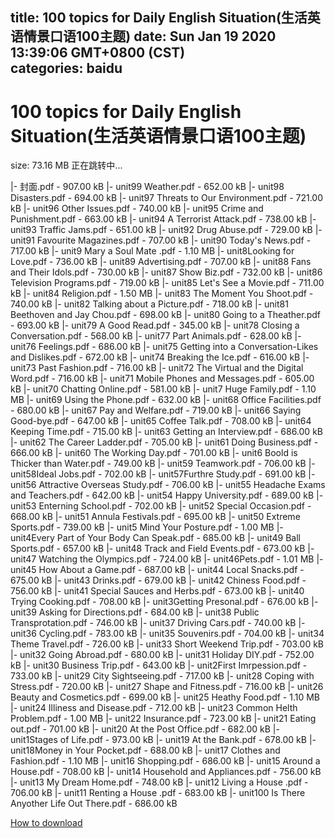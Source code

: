 
title: 100 topics for Daily English Situation(生活英语情景口语100主题)
date: Sun Jan 19 2020 13:39:06 GMT+0800 (CST)    
categories: baidu
---

# 100 topics for Daily English Situation(生活英语情景口语100主题)
size: 73.16 MB
 正在跳转中...
 
|- 封面.pdf - 907.00 kB
|- unit99 Weather.pdf - 652.00 kB
|- unit98 Disasters.pdf - 694.00 kB
|- unit97 Threats to Our Environment.pdf - 721.00 kB
|- unit96 Other Issues.pdf - 740.00 kB
|- unit95 Crime and Punishment.pdf - 663.00 kB
|- unit94 A Terrorist Attack.pdf - 738.00 kB
|- unit93 Traffic Jams.pdf - 651.00 kB
|- unit92 Drug Abuse.pdf - 729.00 kB
|- unit91 Favourite Magazines.pdf - 707.00 kB
|- unit90 Today's News.pdf - 717.00 kB
|- unit9 Mary a Soul Mate .pdf - 1.10 MB
|- unit8Looking for Love.pdf - 736.00 kB
|- unit89 Advertising.pdf - 707.00 kB
|- unit88 Fans and Their Idols.pdf - 730.00 kB
|- unit87 Show Biz.pdf - 732.00 kB
|- unit86 Television Programs.pdf - 719.00 kB
|- unit85 Let's See a Movie.pdf - 711.00 kB
|- unit84 Religion.pdf - 1.50 MB
|- unit83 The Moment You Shoot.pdf - 740.00 kB
|- unit82 Talking about a Picture.pdf - 718.00 kB
|- unit81 Beethoven and Jay Chou.pdf - 698.00 kB
|- unit80 Going to a Theather.pdf - 693.00 kB
|- unit79 A Good Read.pdf - 345.00 kB
|- unit78 Closing a Conversation.pdf - 568.00 kB
|- unit77 Part Animals.pdf - 628.00 kB
|- unit76 Feelings.pdf - 686.00 kB
|- unit75 Getting into a Conversation-Likes and Dislikes.pdf - 672.00 kB
|- unit74 Breaking the Ice.pdf - 616.00 kB
|- unit73 Past Fashion.pdf - 716.00 kB
|- unit72 The Virtual and the Digital Word.pdf - 716.00 kB
|- unit71 Mobile Phones and Messages.pdf - 605.00 kB
|- unit70 Chatting Online.pdf - 581.00 kB
|- unit7 Huge Family.pdf - 1.10 MB
|- unit69 Using the Phone.pdf - 632.00 kB
|- unit68 Office Facilities.pdf - 680.00 kB
|- unit67 Pay and Welfare.pdf - 719.00 kB
|- unit66 Saying Good-bye.pdf - 647.00 kB
|- unit65 Coffee Talk.pdf - 708.00 kB
|- unit64 Keeping Time.pdf - 715.00 kB
|- unit63 Getting an Interview.pdf - 686.00 kB
|- unit62 The Career Ladder.pdf - 705.00 kB
|- unit61 Doing Business.pdf - 666.00 kB
|- unit60 The Working Day.pdf - 701.00 kB
|- unit6 Boold is Thicker than Water.pdf - 749.00 kB
|- unit59 Teamwork.pdf - 706.00 kB
|- unit58Ideal Jobs.pdf - 702.00 kB
|- unit57Furthre Study.pdf - 691.00 kB
|- unit56 Attractive Overseas Study.pdf - 706.00 kB
|- unit55 Headache Exams and Teachers.pdf - 642.00 kB
|- unit54 Happy University.pdf - 689.00 kB
|- unit53 Enterning School.pdf - 702.00 kB
|- unit52 Special Occasion.pdf - 668.00 kB
|- unit51 Annula Festivals.pdf - 695.00 kB
|- unit50 Extreme Sports.pdf - 739.00 kB
|- unit5 Mind Your Posture.pdf - 1.00 MB
|- unit4Every Part of Your Body Can Speak.pdf - 685.00 kB
|- unit49 Ball Sports.pdf - 657.00 kB
|- unit48 Track and Field Events.pdf - 673.00 kB
|- unit47 Watching the Olympics.pdf - 724.00 kB
|- unit46Pets.pdf - 1.01 MB
|- unit45 How About a Game.pdf - 687.00 kB
|- unit44 Local Snacks.pdf - 675.00 kB
|- unit43 Drinks.pdf - 679.00 kB
|- unit42 Chiness Food.pdf - 756.00 kB
|- unit41 Special Sauces and Herbs.pdf - 673.00 kB
|- unit40 Trying Cooking.pdf - 708.00 kB
|- unit3Getting Presonal.pdf - 676.00 kB
|- unit39 Asking for Directions.pdf - 684.00 kB
|- unit38 Public Transprotation.pdf - 746.00 kB
|- unit37 Driving Cars.pdf - 740.00 kB
|- unit36 Cycling.pdf - 783.00 kB
|- unit35 Souvenirs.pdf - 704.00 kB
|- unit34 Theme Travel.pdf - 726.00 kB
|- unit33 Short Weekend Trip.pdf - 703.00 kB
|- unit32 Going Abroad.pdf - 680.00 kB
|- unit31 Holiday DIY.pdf - 752.00 kB
|- unit30 Business Trip.pdf - 643.00 kB
|- unit2First Imrpession.pdf - 733.00 kB
|- unit29 City Sightseeing.pdf - 717.00 kB
|- unit28 Coping with Stress.pdf - 720.00 kB
|- unit27 Shape and Fitness.pdf - 716.00 kB
|- unit26 Beauty and Cosmetics.pdf - 699.00 kB
|- unit25 Heathy Food.pdf - 1.10 MB
|- unit24 Illiness and Disease.pdf - 712.00 kB
|- unit23 Common Helth Problem.pdf - 1.00 MB
|- unit22 Insurance.pdf - 723.00 kB
|- unit21 Eating out.pdf - 701.00 kB
|- unit20 At the Post Office.pdf - 682.00 kB
|- unit1Stages of Life.pdf - 973.00 kB
|- unit19 At the Bank.pdf - 678.00 kB
|- unit18Money in Your Pocket.pdf - 688.00 kB
|- unit17 Clothes and Fashion.pdf - 1.10 MB
|- unit16 Shopping.pdf - 686.00 kB
|- unit15 Around a House.pdf - 708.00 kB
|- unit14 Household and Appliances.pdf - 756.00 kB
|- unit13 My Dream Home.pdf - 748.00 kB
|- unit12 Living a House .pdf - 706.00 kB
|- unit11 Renting a House .pdf - 683.00 kB
|- unit100 Is There Anyother Life Out There.pdf - 686.00 kB

[How to download](https://bpcam.bemobtrk.com/go/2ceec3aa-1ca2-46d6-b9ff-aaa5c184517c?jno=271)